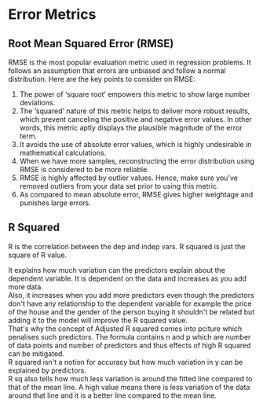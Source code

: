 # Error Metrics

## Root Mean Squared Error (RMSE)

RMSE is the most popular evaluation metric used in regression problems. It follows an assumption that errors are unbiased and follow a normal distribution. Here are the key points to consider on RMSE:

<ol>


<li>The power of ‘square root’ empowers this metric to show large number deviations.</li>
<li>The ‘squared’ nature of this metric helps to deliver more robust results, which prevent canceling the positive and negative error values. In other words, this metric aptly displays the plausible magnitude of the error term.</li>
<li>It avoids the use of absolute error values, which is highly undesirable in mathematical calculations.</li>
<li>When we have more samples, reconstructing the error distribution using RMSE is considered to be more reliable.</li>
<li>RMSE is highly affected by outlier values. Hence, make sure you’ve removed outliers from your data set prior to using this metric.</li>
<li>As compared to mean absolute error, RMSE gives higher weightage and punishes large errors.</li>


</ol>

## R Squared

R is the correlation between the dep and indep vars.
R squared is just the square of R value.

It explains how much variation can the predictors explain about the dependent variable. It is dependent on the data and increases as you add more data.<br>
Also, it increases when you add more predictors even though the predictors don't have any relationship to the dependent variable for example the price of the house and the gender of the person buying it shouldn't be related but adding it to the model will improve the R squared value.
<br>
That's why the concept of Adjusted R squared comes into pciture which penalises such predictors. The formula contains n and p which are number of data points and number of predictors and thus effects of high R squared can be mitigated.
<br>
R squared isn't a notion for accuracy but how much variation in y can be explained by predictors.
<br>
R sq also tells how much less variation is around the fitted line compared to that of the mean line. A high value means there is less variation of the data around that line and it is a better line compared to the mean line.
<br>

  


